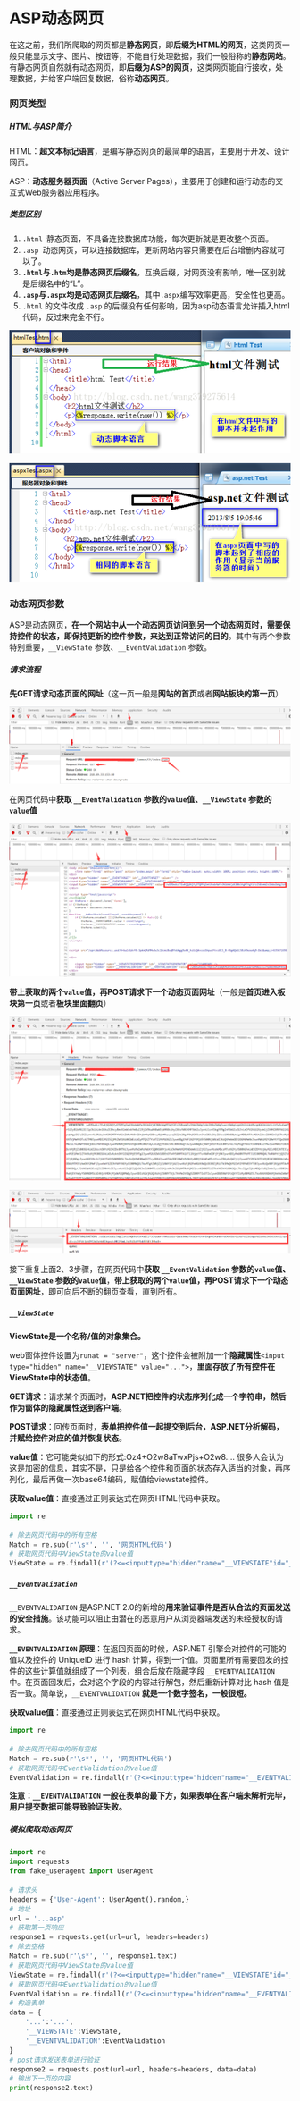 # ASP动态网页

在这之前，我们所爬取的网页都是**静态网页**，即**后缀为HTML的网页**，这类网页一般只能显示文字、图片、按钮等，不能自行处理数据，我们一般俗称的**静态网站**。有静态网页自然就有动态网页，即**后缀为ASP的网页**，这类网页能自行接收，处理数据，并给客户端回复数据，俗称**动态网页**。

### 网页类型

##### HTML与ASP简介

HTML：**超文本标记语言**，是编写静态网页的最简单的语言，主要用于开发、设计网页。

ASP：**动态服务器页面**（Active Server Pages），主要用于创建和运行动态的交互式Web服务器应用程序。

##### 类型区别

1. `.html `静态页面，不具备连接数据库功能，每次更新就是更改整个页面。
2. `.asp `动态网页，可以连接数据库，更新网站内容只需要在后台增删内容就可以了。
3. **`.html`与`.htm`均是静态网页后缀名**，互换后缀，对网页没有影响，唯一区别就是后缀名中的“L”。
4. **`.asp`与`.aspx`均是动态网页后缀名**，其中`.aspx`编写效率更高，安全性也更高。
5. `.html` 的文件改成 `.asp` 的后缀没有任何影响，因为asp动态语言允许插入html代码，反过来完全不行。

![20130805201524390](image/20130805201524390.png)

![20130805201240843](image/20130805201240843.png)

### 动态网页参数

ASP是动态网页，**在一个网站中从一个动态网页访问到另一个动态网页时，需要保持控件的状态，即保持更新的控件参数，来达到正常访问的目的**。其中有两个参数特别重要，`__ViewState` 参数、`__EventValidation` 参数。

##### 请求流程

**先GET请求动态页面的网址**（这一页一般是**网站的首页**或者**网站板块的第一页**）

![QQ截图20200408233257](image/QQ截图20200408233257.png)

在网页代码中**获取 `__EventValidation` 参数的`value`值、`__ViewState` 参数的`value`值**

![QQ截图20200408233954](image/QQ截图20200408233954.png)

**带上获取的两个`value`值，再POST请求下一个动态页面网址**（一般是**首页进入板块第一页**或者**板块里面翻页**）

![QQ截图20200408234950](image/QQ截图20200408234950.png)

![QQ截图20200408235258](image/QQ截图20200408235258.png)

接下重复上面2、3步骤，在网页代码中**获取 `__EventValidation` 参数的`value`值、`__ViewState` 参数的`value`值**，**带上获取的两个`value`值，再POST请求下一个动态页面网址**，即可向后不断的翻页查看，直到所有。

##### `__ViewState` 

**ViewState是一个名称/值的对象集合。**

web窗体控件设置为`runat = "server"`，这个控件会被附加一个**隐藏属性**`<input type="hidden" name="__VIEWSTATE" value="...">`，**里面存放了所有控件在ViewState中的状态值**。

**GET请求**：请求某个页面时，**ASP.NET把控件的状态序列化成一个字符串，然后作为窗体的隐藏属性送到客户端**。

**POST请求**：回传页面时，**表单把控件值一起提交到后台，ASP.NET分析解码，并赋给控件对应的值并恢复状态**。

**value值**：它可能类似如下的形式:Oz4+O2w8aTwxPjs+O2w8.... 很多人会认为这是加密的信息，其实不是，只是给各个控件和页面的状态存入适当的对象，再序列化，最后再做一次base64编码，赋值给viewstate控件。

**获取value值**：直接通过正则表达式在网页HTML代码中获取。

```python
import re

# 除去网页代码中的所有空格
Match = re.sub(r'\s*', '', '网页HTML代码')
# 获取网页代码中ViewState的value值
ViewState = re.findall(r'(?<=<inputtype="hidden"name="__VIEWSTATE"id="__VIEWSTATE"value=").*?(?=")|(?<=__VIEWSTATE\|).*?(?=\|)|(?<=<inputtype="hidden"name="__VIEWSTATE"value=").*?(?=")',Match)[0]
```

##### `__EventValidation` 

`__EVENTVALIDATION` 是ASP.NET 2.0的新增的**用来验证事件是否从合法的页面发送的安全措施**。该功能可以阻止由潜在的恶意用户从浏览器端发送的未经授权的请求。

**`__EVENTVALIDATION` 原理**：在返回页面的时候，ASP.NET 引擎会对控件的可能的值以及控件的 UniqueID 进行 hash 计算，得到一个值。页面里所有需要回发的控件的这些计算值就组成了一个列表，组合后放在隐藏字段 `__EVENTVALIDATION` 中。在页面回发后，会对这个字段的内容进行解包，然后重新计算对比 hash 值是否一致。简单说，`__EVENTVALIDATION` **就是一个数字签名，一般很短。**

**获取value值**：直接通过正则表达式在网页HTML代码中获取。

```python
import re

# 除去网页代码中的所有空格
Match = re.sub(r'\s*', '', '网页HTML代码')
# 获取网页代码中EventValidation的value值
EventValidation = re.findall(r'(?<=<inputtype="hidden"name="__EVENTVALIDATION"id="__EVENTVALIDATION"value=").*?(?=")|(?<=__EVENTVALIDATION\|).*?(?=\|)',Match)[0]
```

**注意：`__EVENTVALIDATION` 一般在表单的最下方，如果表单在客户端未解析完毕，用户提交数据可能导致验证失败。**

##### 模拟爬取动态网页

```python
import re
import requests
from fake_useragent import UserAgent

# 请求头
headers = {'User-Agent': UserAgent().random,}
# 地址
url = '...asp'
# 获取第一页响应
response1 = requests.get(url=url, headers=headers)
# 除去空格
Match = re.sub(r'\s*', '', response1.text)
# 获取网页代码中ViewState的value值
ViewState = re.findall(r'(?<=<inputtype="hidden"name="__VIEWSTATE"id="__VIEWSTATE"value=").*?(?=")|(?<=__VIEWSTATE\|).*?(?=\|)|(?<=<inputtype="hidden"name="__VIEWSTATE"value=").*?(?=")',Match)[0]
# 获取网页代码中EventValidation的value值
EventValidation = re.findall(r'(?<=<inputtype="hidden"name="__EVENTVALIDATION"id="__EVENTVALIDATION"value=").*?(?=")|(?<=__EVENTVALIDATION\|).*?(?=\|)',Match)[0]
# 构造表单
data = {
    '...':'...',
    '__VIEWSTATE':ViewState,
    '__EVENTVALIDATION':EventValidation
}
# post请求发送表单进行验证
response2 = requests.post(url=url, headers=headers, data=data)
# 输出下一页的内容
print(response2.text)
```

